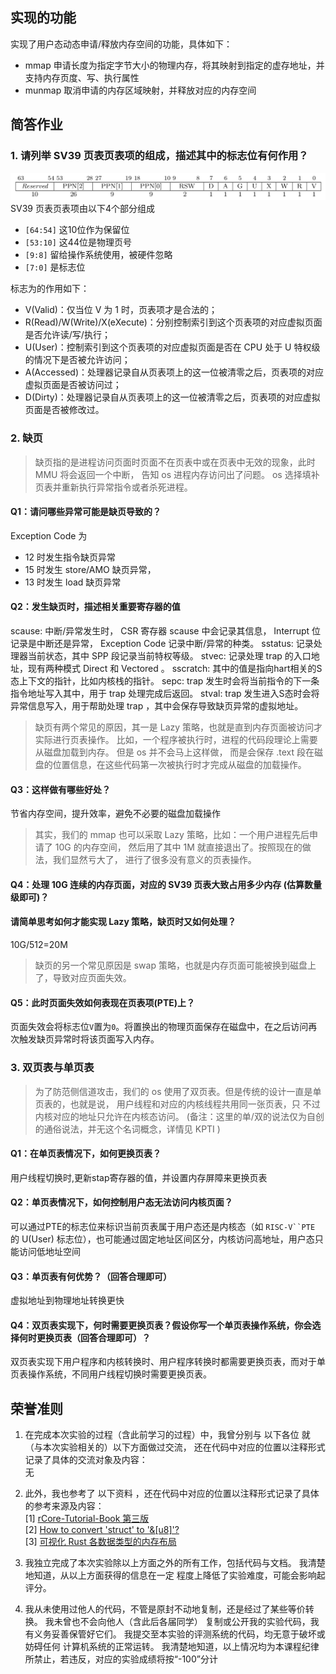 ## 实现的功能
实现了用户态动态申请/释放内存空间的功能，具体如下：
- mmap 申请长度为指定字节大小的物理内存，将其映射到指定的虚存地址，并支持内存页度、写、执行属性
- munmap 取消申请的内存区域映射，并释放对应的内存空间

## 简答作业
### 1. 请列举 SV39 页表页表项的组成，描述其中的标志位有何作用？
![img.png](./img/page-table-entry.png)
SV39 页表页表项由以下4个部分组成
- `[64:54]` 这10位作为保留位
- `[53:10]` 这44位是物理页号
- `[9:8]`   留给操作系统使用，被硬件忽略
- `[7:0]`   是标志位

标志为的作用如下：
- V(Valid)：仅当位 V 为 1 时，页表项才是合法的；
- R(Read)/W(Write)/X(eXecute)：分别控制索引到这个页表项的对应虚拟页面是否允许读/写/执行；
- U(User)：控制索引到这个页表项的对应虚拟页面是否在 CPU 处于 U 特权级的情况下是否被允许访问；
- A(Accessed)：处理器记录自从页表项上的这一位被清零之后，页表项的对应虚拟页面是否被访问过；
- D(Dirty)：处理器记录自从页表项上的这一位被清零之后，页表项的对应虚拟页面是否被修改过。
### 2. 缺页
>缺页指的是进程访问页面时页面不在页表中或在页表中无效的现象，此时 MMU 将会返回一个中断， 告知 os 进程内存访问出了问题。
os 选择填补页表并重新执行异常指令或者杀死进程。
#### Q1：请问哪些异常可能是缺页导致的？
Exception Code 为
- 12 时发生指令缺页异常
- 15 时发生 store/AMO 缺页异常，
- 13 时发生 load 缺页异常
#### Q2：发生缺页时，描述相关重要寄存器的值
scause: 中断/异常发生时， CSR 寄存器 scause 中会记录其信息， Interrupt 位记录是中断还是异常， Exception Code 记录中断/异常的种类。
sstatus: 记录处理器当前状态，其中 SPP 段记录当前特权等级。
stvec: 记录处理 trap 的入口地址，现有两种模式 Direct 和 Vectored 。
sscratch: 其中的值是指向hart相关的S态上下文的指针，比如内核栈的指针。
sepc: trap 发生时会将当前指令的下一条指令地址写入其中，用于 trap 处理完成后返回。
stval: trap 发生进入S态时会将异常信息写入，用于帮助处理 trap ，其中会保存导致缺页异常的虚拟地址。

>缺页有两个常见的原因，其一是 Lazy 策略，也就是直到内存页面被访问才实际进行页表操作。 比如，一个程序被执行时，进程的代码段理论上需要从磁盘加载到内存。
但是 os 并不会马上这样做， 而是会保存 .text 段在磁盘的位置信息，在这些代码第一次被执行时才完成从磁盘的加载操作。

#### Q3：这样做有哪些好处？
节省内存空间，提升效率，避免不必要的磁盘加载操作

>其实，我们的 mmap 也可以采取 Lazy 策略，比如：一个用户进程先后申请了 10G 的内存空间， 然后用了其中 1M 就直接退出了。按照现在的做法，我们显然亏大了，
进行了很多没有意义的页表操作。
#### Q4：处理 10G 连续的内存页面，对应的 SV39 页表大致占用多少内存 (估算数量级即可)？
#### 请简单思考如何才能实现 Lazy 策略，缺页时又如何处理？
10G/512=20M
> 缺页的另一个常见原因是 swap 策略，也就是内存页面可能被换到磁盘上了，导致对应页面失效。

#### Q5：此时页面失效如何表现在页表项(PTE)上？
页面失效会将标志位`V`置为`0`。将置换出的物理页面保存在磁盘中，在之后访问再次触发缺页异常时将该页面写入内存。
### 3. 双页表与单页表

>为了防范侧信道攻击，我们的 os 使用了双页表。但是传统的设计一直是单页表的，也就是说， 用户线程和对应的内核线程共用同一张页表，只
> 不过内核对应的地址只允许在内核态访问。 (备注：这里的单/双的说法仅为自创的通俗说法，并无这个名词概念，详情见 KPTI )

#### Q1：在单页表情况下，如何更换页表？
用户线程切换时,更新stap寄存器的值，并设置内存屏障来更换页表
#### Q2：单页表情况下，如何控制用户态无法访问内核页面？
可以通过PTE的标志位来标识当前页表属于用户态还是内核态（如 `RISC-V``PTE` 的 U(User) 标志位），也可能通过固定地址区间区分，内核访问高地址，用户态只能访问低地址空间
#### Q3：单页表有何优势？（回答合理即可）
虚拟地址到物理地址转换更快
#### Q4：双页表实现下，何时需要更换页表？假设你写一个单页表操作系统，你会选择何时更换页表（回答合理即可）？
双页表实现下用户程序和内核转换时、用户程序转换时都需要更换页表，而对于单页表操作系统，不同用户线程切换时需要更换页表。
## 荣誉准则

1. 在完成本次实验的过程（含此前学习的过程）中，我曾分别与 以下各位 就（与本次实验相关的）以下方面做过交流，
   还在代码中对应的位置以注释形式记录了具体的交流对象及内容：<br>
   无
2. 此外，我也参考了 以下资料 ，还在代码中对应的位置以注释形式记录了具体的参考来源及内容：<br>
   [1] [rCore-Tutorial-Book 第三版](https://rcore-os.cn/rCore-Tutorial-Book-v3/index.html)<br>
   [2] [How to convert 'struct' to '&[u8]'?](https://stackoverflow.com/questions/28127165/how-to-convert-struct-to-u8)<br>
   [3] [可视化 Rust 各数据类型的内存布局](https://github.com/rustlang-cn/Rustt/blob/main/Articles/%5B2022-05-04%5D%20%E5%8F%AF%E8%A7%86%E5%8C%96%20Rust%20%E5%90%84%E6%95%B0%E6%8D%AE%E7%B1%BB%E5%9E%8B%E7%9A%84%E5%86%85%E5%AD%98%E5%B8%83%E5%B1%80.md)<br>

3. 我独立完成了本次实验除以上方面之外的所有工作，包括代码与文档。 我清楚地知道，从以上方面获得的信息在一定
   程度上降低了实验难度，可能会影响起评分。
4. 我从未使用过他人的代码，不管是原封不动地复制，还是经过了某些等价转换。 我未曾也不会向他人（含此后各届同学）
   复制或公开我的实验代码，我有义务妥善保管好它们。 我提交至本实验的评测系统的代码，均无意于破坏或妨碍任何
   计算机系统的正常运转。 我清楚地知道，以上情况均为本课程纪律所禁止，若违反，对应的实验成绩将按“-100”分计